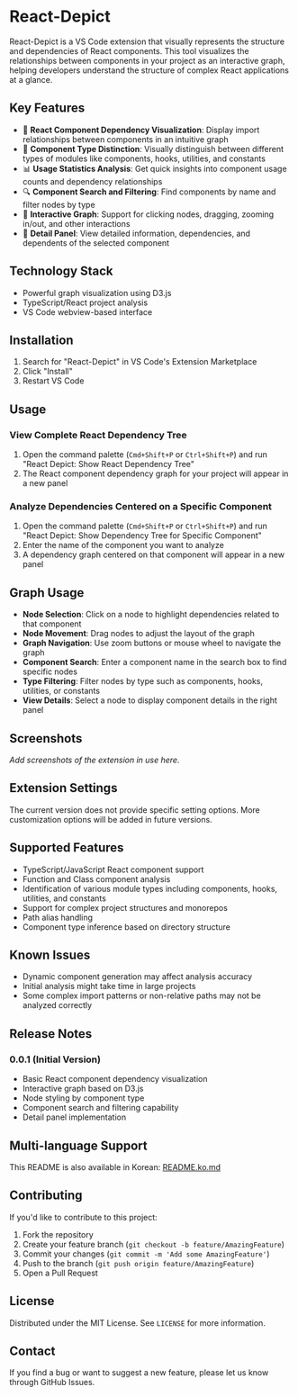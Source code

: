 # React-Depict

React-Depict is a VS Code extension that visually represents the structure and dependencies of React components. This tool visualizes the relationships between components in your project as an interactive graph, helping developers understand the structure of complex React applications at a glance.

## Key Features

- 🎯 **React Component Dependency Visualization**: Display import relationships between components in an intuitive graph
- 🔄 **Component Type Distinction**: Visually distinguish between different types of modules like components, hooks, utilities, and constants
- 📊 **Usage Statistics Analysis**: Get quick insights into component usage counts and dependency relationships
- 🔍 **Component Search and Filtering**: Find components by name and filter nodes by type
- 🎨 **Interactive Graph**: Support for clicking nodes, dragging, zooming in/out, and other interactions
- 📱 **Detail Panel**: View detailed information, dependencies, and dependents of the selected component

## Technology Stack

- Powerful graph visualization using D3.js
- TypeScript/React project analysis
- VS Code webview-based interface

## Installation

1. Search for "React-Depict" in VS Code's Extension Marketplace
2. Click "Install"
3. Restart VS Code

## Usage

### View Complete React Dependency Tree

1. Open the command palette (`Cmd+Shift+P` or `Ctrl+Shift+P`) and run "React Depict: Show React Dependency Tree"
2. The React component dependency graph for your project will appear in a new panel

### Analyze Dependencies Centered on a Specific Component

1. Open the command palette (`Cmd+Shift+P` or `Ctrl+Shift+P`) and run "React Depict: Show Dependency Tree for Specific Component"
2. Enter the name of the component you want to analyze
3. A dependency graph centered on that component will appear in a new panel

## Graph Usage

- **Node Selection**: Click on a node to highlight dependencies related to that component
- **Node Movement**: Drag nodes to adjust the layout of the graph
- **Graph Navigation**: Use zoom buttons or mouse wheel to navigate the graph
- **Component Search**: Enter a component name in the search box to find specific nodes
- **Type Filtering**: Filter nodes by type such as components, hooks, utilities, or constants
- **View Details**: Select a node to display component details in the right panel

## Screenshots

_Add screenshots of the extension in use here._

## Extension Settings

The current version does not provide specific setting options. More customization options will be added in future versions.

## Supported Features

- TypeScript/JavaScript React component support
- Function and Class component analysis
- Identification of various module types including components, hooks, utilities, and constants
- Support for complex project structures and monorepos
- Path alias handling
- Component type inference based on directory structure

## Known Issues

- Dynamic component generation may affect analysis accuracy
- Initial analysis might take time in large projects
- Some complex import patterns or non-relative paths may not be analyzed correctly

## Release Notes

### 0.0.1 (Initial Version)
- Basic React component dependency visualization
- Interactive graph based on D3.js
- Node styling by component type
- Component search and filtering capability
- Detail panel implementation

## Multi-language Support

This README is also available in Korean: [README.ko.md](README.ko.md)

## Contributing

If you'd like to contribute to this project:

1. Fork the repository
2. Create your feature branch (`git checkout -b feature/AmazingFeature`)
3. Commit your changes (`git commit -m 'Add some AmazingFeature'`)
4. Push to the branch (`git push origin feature/AmazingFeature`)
5. Open a Pull Request

## License

Distributed under the MIT License. See `LICENSE` for more information.

## Contact

If you find a bug or want to suggest a new feature, please let us know through GitHub Issues.
